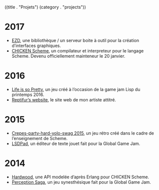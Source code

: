 ((title . "Projets")
 (category . "projects"))

2017
====

- [EZD](/cgit.cgi/ezd), une bibliothèque / un serveur boite à outil pour la création d’interfaces graphiques.
- [CHICKEN Scheme](https://call-cc.org/), un compilateur et interpreteur pour le langage Scheme. Devenu officiellement mainteneur le 20 janvier.

2016
====

- [Life is so Pretty](project/life-is-so-pretty.xhtml), un jeu créé à l’occasion de la game jam Lisp du printemps 2016.
- [Reptifur’s website](https://repti.fr), le site web de mon artiste attitré.

2015
====

- [Crepes-party-hard-yolo-swag 2015](project/cphys2015.xhtml), un jeu rétro créé dans le cadre de l’enseignement de Scheme.
- [LSDPad](project/lsdpad.xhtml), un éditeur de texte jouet fait pour la Global Game Jam.

2014
====

- [Hardwood](http://wiki.call-cc.org/eggref/4/hardwood), une API modelée d’après Erlang pour CHICKEN Scheme.
- [Perception Saga](project/perception-saga.xhtml), un jeu synesthésique fait pour la Global Game Jam.
